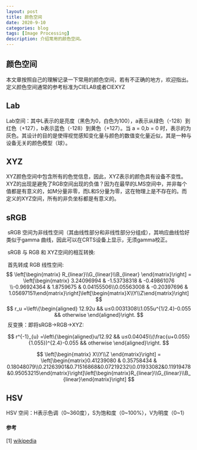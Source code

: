 ```yaml
---
layout: post
title: 颜色空间
date: 2020-9-10
categories: blog
tags: [Image Processing]
description: 介绍常用的颜色空间。
---
```


<head>
    <script src="https://cdn.mathjax.org/mathjax/latest/MathJax.js?config=TeX-AMS-MML_HTMLorMML" type="text/javascript"></script>
    <script type="text/x-mathjax-config">
        MathJax.Hub.Config({
            tex2jax: {
            skipTags: ['script', 'noscript', 'style', 'textarea', 'pre'],
            inlineMath: [['$','$']]
            }
        });
    </script>
</head>



## 颜色空间

​	本文章按照自己的理解记录一下常用的颜色空间，若有不正确的地方，欢迎指出。定义颜色空间通常的参考标准为CIELAB或者CIEXYZ

##  Lab

Lab空间：其中L表示的是亮度（黑色为0，白色为100），a表示从绿色（-128）到红色（+127），b表示蓝色（-128）到黄色（+127）。当 a = 0,b = 0 时，表示的为灰色。其设计的目的是使得视觉感知变化量与颜色的数值变化量近似，其是一种与设备无关的颜色模型（球）。

## XYZ

XYZ颜色空间中包含所有的色觉信息，因此，XYZ表示的颜色具有设备不变性。XYZ的出现是避免了RGB空间出现的负值？因为在最早的LMS空间中，并非每个值都是有意义的，如M分量非零，而L和S分量为零，这在物理上是不存在的。而定义的XYZ空间，所有的非负坐标都是有意义的。

## sRGB

​	sRGB 空间为非线性空间（其由线性部分和非线性部分分组成），其响应曲线恰好类似于gamma 曲线，因此可以在CRTS设备上显示，无须gamma校正。

​    sRGB 与 RGB 和 XYZ空间的相互转换:

​	首先转成 RGB 线性空间:
$$
\left[\begin{matrix} R_{linear}\\G_{linear}\\B_{linear} \end{matrix}\right] = \left[\begin{matrix} 3.24096994 & -1.53738318 & -0.49861076 \\-0.96924364 & 1.8759675 & 0.04155506\\0.05563008 & -0.20397696 & 1.05697151\end{matrix}\right]\left[\begin{matrix}X\\Y\\Z\end{matrix}\right]
$$
$$
r_u =\left\{\begin{aligned} 12.92u && u≤0.0031308\\1.055u^{1/2.4}-0.055 && otherwise \end{aligned}\right.
$$
​	反变换：即将sRGB->RGB->XYZ:


$$
r^{-1}_{u} =\left\{\begin{aligned}u/12.92 && u≤0.04045\\(\frac{u+0.055}{1.055})^{2.4}-0.055 && otherwise \end{aligned}\right.
$$

$$
\left[\begin{matrix} X\\Y\\Z \end{matrix}\right] = \left[\begin{matrix}0.41239080 & 0.35758434 & 0.18048079\\0.21263901&0.71516868&0.07219232\\0.01933082&0.11919478&0.95053215\end{matrix}\right]\left[\begin{matrix}R_{linear}\\G_{linear}\\B_{linear}\end{matrix}\right]
$$


## HSV

HSV 空间：H表示色调（0~360度），S为饱和度（0~100%），V为明度（0~1）





#### 参考

[1] [wikipedia](https://en.wikipedia.org/wiki/SRGB#)












